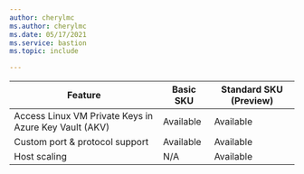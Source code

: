 ```yaml
---
author: cherylmc
ms.author: cherylmc
ms.date: 05/17/2021
ms.service: bastion
ms.topic: include

---
```


| Feature | Basic SKU | Standard SKU (Preview) |
|---|---|---|
| Access Linux VM Private Keys in Azure Key Vault (AKV) | Available | Available |
| Custom port & protocol support | Available | Available |
| Host scaling | N/A | Available |